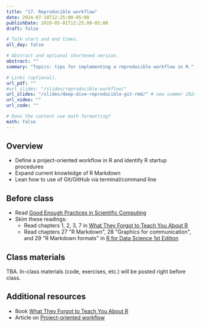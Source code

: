 ```yaml
---
title: "17. Reproducible workflow"
date: 2024-07-10T12:25:00-05:00
publishDate: 2019-05-01T12:25:00-05:00
draft: false

# Talk start and end times.
all_day: false

# Abstract and optional shortened version.
abstract: ""
summary: "Topics: tips for implementing a reproducible workflow in R."

# Links (optional).
url_pdf: ""
#url_slides: "/slides/reproducible-workflow/"
url_slides: "/slides/deep-dive-reproducible-git-rmd/" # new summer 2024 merges different lectures (git, advanced rmd, and reproducible workflow)
url_video: ""
url_code: ""

# Does the content use math formatting?
math: false
---
```




## Overview

* Define a project-oriented workflow in R and identify R startup procedures
* Expand current knowledge of R Markdown
* Lean how to use of Git/GitHub via terminal/command line 

<!-- 
REMINDER SUMMER 2024: add here selected content from deep dive into R Mardown lecture which under syllabus/r-markdown
-->

## Before class

* Read [Good Enough Practices in Scientific Computing](http://journals.plos.org/ploscompbiol/article?id=10.1371/journal.pcbi.1005510)
* Skim these readings:
  * Read chapters 1, 2, 3, 7 in [What They Forgot to Teach You About R](https://rstats.wtf/)
  * Read chapters 27 "R Markdown", 28 "Graphics for communication", and 29 "R Markdown formats" in [R for Data Science 1st Edition](http://r4ds.had.co.nz)

## Class materials

TBA. In-class materials (code, exercises, etc.) will be posted right before class.

<!--
In-class practice instructions are included in the slides for today
--> 

## Additional resources

* Book [What They Forgot to Teach You About R](https://rstats.wtf/)
* Article on [Project-oriented workflow](https://www.tidyverse.org/articles/2017/12/workflow-vs-script/)


<!--
{{% callout note %}}
Run the code below in your console to download the exercises for today.
```r
usethis::use_course("css-materials/reproducible-workflow")
```
{{% /callout %}}
-->

